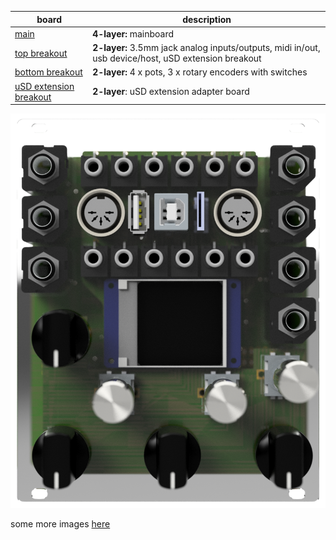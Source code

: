 | **board** | **description** |
|-------|---------|
| [main](boards/mainboard) | **4-layer:** mainboard |
| [top breakout](boards/topbreakout)  | **2-layer:** 3.5mm jack analog inputs/outputs, midi in/out, usb device/host, uSD extension breakout |
| [bottom breakout](boards/bottombreakout)  | **2-layer:** 4 x pots, 3 x rotary encoders with switches |
| [uSD extension breakout](boards/teensy-uSD-adapter) | **2-layer**: uSD extension adapter board |
  
![mainboard](images/kryonos%20v7.png)
  
some more images [here](IMAGES.md)
